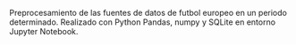 Preprocesamiento de las fuentes de datos de futbol europeo en un periodo determinado.
Realizado con Python Pandas, numpy y SQLite en entorno Jupyter Notebook.
